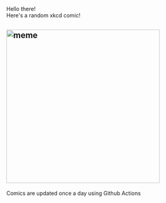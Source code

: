 Hello there! <br>Here's a random xkcd comic!<br>
## <img src="https://imgs.xkcd.com/comics/selection_effect.png" alt="meme" width="400"/><br>
Comics are updated once a day using Github Actions